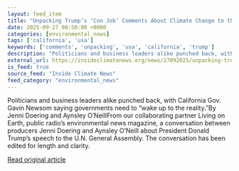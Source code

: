 ```yaml
---
layout: feed_item
title: "Unpacking Trump’s ‘Con Job’ Comments About Climate Change to the UN"
date: 2025-09-27 08:50:00 +0000
categories: [environmental_news]
tags: ['california', 'usa']
keywords: ['comments', 'unpacking', 'usa', 'california', 'trump']
description: "Politicians and business leaders alike punched back, with California Gov"
external_url: https://insideclimatenews.org/news/27092025/unpacking-trump-climate-change-comments-at-un/
is_feed: true
source_feed: "Inside Climate News"
feed_category: "environmental_news"
---
```


Politicians and business leaders alike punched back, with California Gov. Gavin Newsom saying governments need to “wake up to the reality.”By Jenni Doering and Aynsley O’NeillFrom our collaborating partner Living on Earth, public radio’s environmental news magazine, a conversation between producers Jenni Doering and Aynsley O’Neill about President Donald Trump’s speech to the U.N. General Assembly. The conversation has been edited for length and clarity.

[Read original article](https://insideclimatenews.org/news/27092025/unpacking-trump-climate-change-comments-at-un/)
